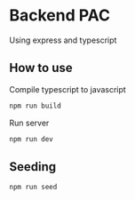 # Backend PAC

Using express and typescript

## How to use

Compile typescript to javascript

```bash
npm run build
```

Run server

```bash
npm run dev
```

## Seeding

```bash
npm run seed
```
